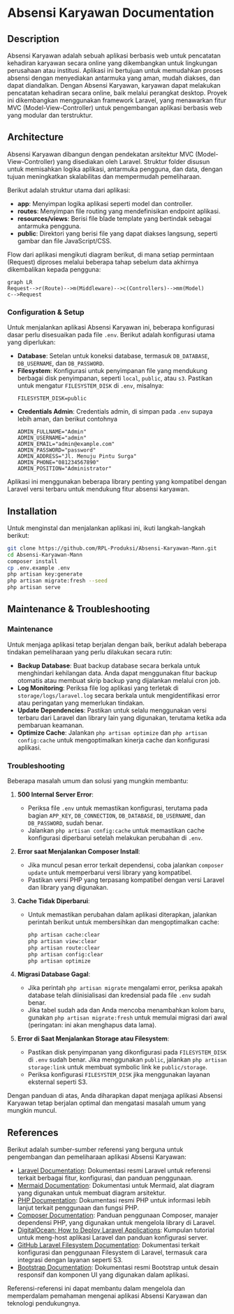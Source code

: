 # Absensi Karyawan Documentation

## Description

Absensi Karyawan adalah sebuah aplikasi berbasis web untuk pencatatan kehadiran karyawan secara online yang dikembangkan untuk lingkungan perusahaan atau institusi. Aplikasi ini bertujuan untuk memudahkan proses absensi dengan menyediakan antarmuka yang aman, mudah diakses, dan dapat diandalkan. Dengan Absensi Karyawan, karyawan dapat melakukan pencatatan kehadiran secara online, baik melalui perangkat desktop. Proyek ini dikembangkan menggunakan framework Laravel, yang menawarkan fitur MVC (Model-View-Controller) untuk pengembangan aplikasi berbasis web yang modular dan terstruktur.

## Architecture

Absensi Karyawan dibangun dengan pendekatan arsitektur MVC (Model-View-Controller) yang disediakan oleh Laravel. Struktur folder disusun untuk memisahkan logika aplikasi, antarmuka pengguna, dan data, dengan tujuan meningkatkan skalabilitas dan mempermudah pemeliharaan.

Berikut adalah struktur utama dari aplikasi:

- **app**: Menyimpan logika aplikasi seperti model dan controller.
- **routes**: Menyimpan file routing yang mendefinisikan endpoint aplikasi.
- **resources/views**: Berisi file blade template yang bertindak sebagai antarmuka pengguna.
- **public**: Direktori yang berisi file yang dapat diakses langsung, seperti gambar dan file JavaScript/CSS.

Flow dari aplikasi mengikuti diagram berikut, di mana setiap permintaan (Request) diproses melalui beberapa tahap sebelum data akhirnya dikembalikan kepada pengguna:

```mermaid
graph LR
Request-->r(Route)-->m(Middleware)-->c(Controllers)-->mm(Model)
c-->Request
```

### Configuration & Setup

Untuk menjalankan aplikasi Absensi Karyawan ini, beberapa konfigurasi dasar perlu disesuaikan pada file `.env`. Berikut adalah konfigurasi utama yang diperlukan:

- **Database**: Setelan untuk koneksi database, termasuk `DB_DATABASE`, `DB_USERNAME`, dan `DB_PASSWORD`.
- **Filesystem**: Konfigurasi untuk penyimpanan file yang mendukung berbagai disk penyimpanan, seperti `local`, `public`, atau `s3`. Pastikan untuk mengatur `FILESYSTEM_DISK` di `.env`, misalnya:
  ```dotenv
  FILESYSTEM_DISK=public
  ```
- **Credentials Admin**: Credentials admin, di simpan pada `.env` supaya lebih aman, dan berikut contohnya
  ```dotentv
  ADMIN_FULLNAME="Admin"
  ADMIN_USERNAME="admin"
  ADMIN_EMAIL="admin@example.com"
  ADMIN_PASSWORD="password"
  ADMIN_ADDRESS="Jl. Menuju Pintu Surga"
  ADMIN_PHONE="081234567890"
  ADMIN_POSITION="Administrator"
  ```

Aplikasi ini menggunakan beberapa library penting yang kompatibel dengan Laravel versi terbaru untuk mendukung fitur absensi karyawan.

## Installation

Untuk menginstal dan menjalankan aplikasi ini, ikuti langkah-langkah berikut:

```bash
git clone https://github.com/RPL-Produksi/Absensi-Karyawan-Mann.git
cd Absensi-Karyawan-Mann
composer install
cp .env.example .env
php artisan key:generate
php artisan migrate:fresh --seed
php artisan serve
```

## Maintenance & Troubleshooting

### Maintenance

Untuk menjaga aplikasi tetap berjalan dengan baik, berikut adalah beberapa tindakan pemeliharaan yang perlu dilakukan secara rutin:

- **Backup Database**: Buat backup database secara berkala untuk menghindari kehilangan data. Anda dapat menggunakan fitur backup otomatis atau membuat skrip backup yang dijalankan melalui cron job.
- **Log Monitoring**: Periksa file log aplikasi yang terletak di `storage/logs/laravel.log` secara berkala untuk mengidentifikasi error atau peringatan yang memerlukan tindakan.
- **Update Dependencies**: Pastikan untuk selalu menggunakan versi terbaru dari Laravel dan library lain yang digunakan, terutama ketika ada pembaruan keamanan.
- **Optimize Cache**: Jalankan `php artisan optimize` dan `php artisan config:cache` untuk mengoptimalkan kinerja cache dan konfigurasi aplikasi.

### Troubleshooting

Beberapa masalah umum dan solusi yang mungkin membantu:

1. **500 Internal Server Error**:

   - Periksa file `.env` untuk memastikan konfigurasi, terutama pada bagian `APP_KEY`, `DB_CONNECTION`, `DB_DATABASE`, `DB_USERNAME`, dan `DB_PASSWORD`, sudah benar.
   - Jalankan `php artisan config:cache` untuk memastikan cache konfigurasi diperbarui setelah melakukan perubahan di `.env`.

2. **Error saat Menjalankan Composer Install**:

   - Jika muncul pesan error terkait dependensi, coba jalankan `composer update` untuk memperbarui versi library yang kompatibel.
   - Pastikan versi PHP yang terpasang kompatibel dengan versi Laravel dan library yang digunakan.

3. **Cache Tidak Diperbarui**:

   - Untuk memastikan perubahan dalam aplikasi diterapkan, jalankan perintah berikut untuk membersihkan dan mengoptimalkan cache:
     ```bash
     php artisan cache:clear
     php artisan view:clear
     php artisan route:clear
     php artisan config:clear
     php artisan optimize
     ```

4. **Migrasi Database Gagal**:

   - Jika perintah `php artisan migrate` mengalami error, periksa apakah database telah diinisialisasi dan kredensial pada file `.env` sudah benar.
   - Jika tabel sudah ada dan Anda mencoba menambahkan kolom baru, gunakan `php artisan migrate:fresh` untuk memulai migrasi dari awal (peringatan: ini akan menghapus data lama).

5. **Error di Saat Menjalankan Storage atau Filesystem**:
   - Pastikan disk penyimpanan yang dikonfigurasi pada `FILESYSTEM_DISK` di `.env` sudah benar. Jika menggunakan `public`, jalankan `php artisan storage:link` untuk membuat symbolic link ke `public/storage`.
   - Periksa konfigurasi `FILESYSTEM_DISK` jika menggunakan layanan eksternal seperti S3.

Dengan panduan di atas, Anda diharapkan dapat menjaga aplikasi Absensi Karyawan tetap berjalan optimal dan mengatasi masalah umum yang mungkin muncul.

## References

Berikut adalah sumber-sumber referensi yang berguna untuk pengembangan dan pemeliharaan aplikasi Absensi Karyawan:

- [Laravel Documentation](https://laravel.com/docs): Dokumentasi resmi Laravel untuk referensi terkait berbagai fitur, konfigurasi, dan panduan penggunaan.
- [Mermaid Documentation](https://mermaid-js.github.io/mermaid): Dokumentasi untuk Mermaid, alat diagram yang digunakan untuk membuat diagram arsitektur.
- [PHP Documentation](https://www.php.net/docs.php): Dokumentasi resmi PHP untuk informasi lebih lanjut terkait penggunaan dan fungsi PHP.
- [Composer Documentation](https://getcomposer.org/doc/): Panduan penggunaan Composer, manajer dependensi PHP, yang digunakan untuk mengelola library di Laravel.
- [DigitalOcean: How to Deploy Laravel Applications](https://www.digitalocean.com/community/tutorials): Kumpulan tutorial untuk meng-host aplikasi Laravel dan panduan konfigurasi server.
- [GitHub Laravel Filesystem Documentation](https://github.com/laravel/docs/blob/10.x/filesystem.md): Dokumentasi terkait konfigurasi dan penggunaan Filesystem di Laravel, termasuk cara integrasi dengan layanan seperti S3.
- [Bootstrap Documentation](https://getbootstrap.com/docs/5.3/getting-started/introduction/): Dokumentasi resmi Bootstrap untuk desain responsif dan komponen UI yang digunakan dalam aplikasi.

Referensi-referensi ini dapat membantu dalam mengelola dan memperdalam pemahaman mengenai aplikasi Absensi Karyawan dan teknologi pendukungnya.
